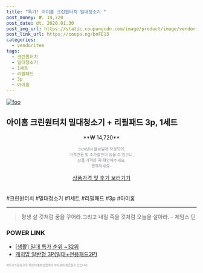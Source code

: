 ```yaml
--- 
title: "특가! 아이홈 크린원터치 밀대청소기 " 
post_money: ₩. 14,720 
post_date: dt. 2020.01.30 
post_img_url: https://static.coupangcdn.com/image/product/image/vendoritem/2018/11/09/3289298890/13197d32-c938-4d03-bbc5-814a20ffd4c7.jpg 
post_link_url: https://coupa.ng/bnFE13 
categories: 
  - vendoritem 
tags: 
  - 크린원터치 
  - 밀대청소기 
  - 1세트 
  - 리필패드 
  - 3p 
  - 아이홈 
--- 
```

[![foo](https://static.coupangcdn.com/image/product/image/vendoritem/2018/11/09/3289298890/13197d32-c938-4d03-bbc5-814a20ffd4c7.jpg)](https://coupa.ng/bnFE13) 

## 아이홈 크린원터치 밀대청소기 + 리필패드 3p, 1세트 
<p style="text-align: center;">**₩ 14,720**</p> 
<p style="text-align: center;"><span style="color: #898c8f; font-family: Georgia,Times,serif; font-size: 0.75em;">2020년01월30일에 작성되어, <br>가격변동 및 추가할인이 있을 수 있으니,<br> 상품 가격을 꼭!확인해주세요.<br>행복하세요~</span> 
</p>	 
<div markdown="0" style="text-align: center;"><a href="https://coupa.ng/bnFE13" class="btn btn--success">상품가격 및 후기 보러가기</a></div> 
<br><br> 
  #크린원터치 #밀대청소기 #1세트 #리필패드 #3p #아이홈 
<hr> 

> 평생 살 것처럼 꿈을 꾸어라.그리고 내일 죽을 것처럼 오늘을 살아라. – 제임스 딘 


### POWER LINK

* <a href="https://blog.naver.com/sakai111/221789778841" target="_blank"> [생활] 밀대 특가 순위 ~32위</a>
* <a href="https://blog.naver.com/fasyy4321/221790480775" target="_blank">캐치맙 일반형 3P(밀대+전용패드2P)</a>

<span style="color: #898c8f; font-family: Georgia,Times,serif; font-size: 0.55em;">파트너스활동으로 작성자에게 일정액의 커미션이 제공될수 있습니다.</span> 
